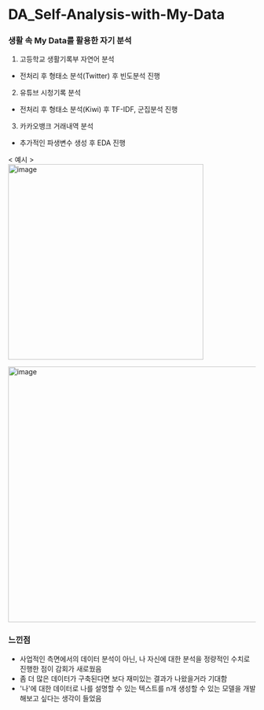 # DA_Self-Analysis-with-My-Data

### 생활 속 My Data를 활용한 자기 분석  
1. 고등학교 생활기록부 자연어 분석  
  * 전처리 후 형태소 분석(Twitter) 후 빈도분석 진행
2. 유튜브 시청기록 분석
  * 전처리 후 형태소 분석(Kiwi) 후 TF-IDF, 군집분석 진행
3. 카카오뱅크 거래내역 분석  
  * 추가적인 파생변수 생성 후 EDA 진행
  
< 예시 >  
<img width="397" alt="image" src="https://user-images.githubusercontent.com/87609200/215309856-37695359-ac1d-46cb-b188-026b4f476481.png">

<img width="519" alt="image" src="https://user-images.githubusercontent.com/87609200/215309861-c7a7b9bb-b233-4ccc-ba0d-c06f42fa0d69.png">


### 느낀점  
* 사업적인 측면에서의 데이터 분석이 아닌, 나 자신에 대한 분석을 정량적인 수치로 진행한 점이 감회가 새로웠음  
* 좀 더 많은 데이터가 구축된다면 보다 재미있는 결과가 나왔을거라 기대함
* '나'에 대한 데이터로 나를 설명할 수 있는 텍스트를 n개 생성할 수 있는 모델을 개발해보고 싶다는 생각이 들었음
